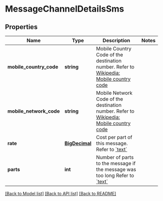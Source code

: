 # MessageChannelDetailsSms

## Properties
Name | Type | Description | Notes
------------ | ------------- | ------------- | -------------
**mobile_country_code** | **string** | Mobile Country Code of the destination number. Refer to [Wikipedia: Mobile country code](https://en.wikipedia.org/wiki/Mobile_country_code) | 
**mobile_network_code** | **string** | Mobile Network Code of the destination number. Refer to [Wikipedia: Mobile country code](https://en.wikipedia.org/wiki/Mobile_country_code) | 
**rate** | [**BigDecimal**](BigDecimal.md) | Cost per part of this message. Refer to [&#x60;text&#x60;](#/definitions/Message/properties/content/text) | 
**parts** | **int** | Number of parts to the message if the message was too long Refer to [&#x60;text&#x60;](#/definitions/Message/properties/text) | 

[[Back to Model list]](../README.md#documentation-for-models) [[Back to API list]](../README.md#documentation-for-api-endpoints) [[Back to README]](../README.md)


